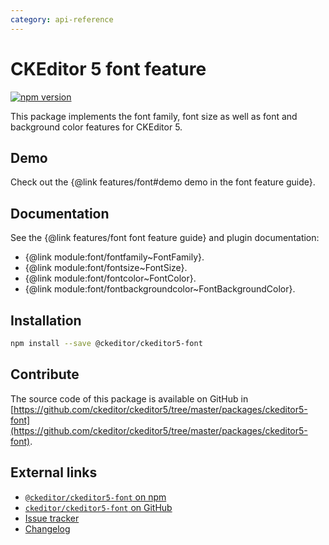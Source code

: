 ```yaml
---
category: api-reference
---
```


# CKEditor 5 font feature

[![npm version](https://badge.fury.io/js/%40ckeditor%2Fckeditor5-font.svg)](https://www.npmjs.com/package/@ckeditor/ckeditor5-font)

This package implements the font family, font size as well as font and background color features for CKEditor 5.

## Demo

Check out the {@link features/font#demo demo in the font feature guide}.

## Documentation

See the {@link features/font font feature guide} and plugin documentation:
- {@link module:font/fontfamily~FontFamily}.
- {@link module:font/fontsize~FontSize}.
- {@link module:font/fontcolor~FontColor}.
- {@link module:font/fontbackgroundcolor~FontBackgroundColor}.

## Installation

```bash
npm install --save @ckeditor/ckeditor5-font
```

## Contribute

The source code of this package is available on GitHub in [https://github.com/ckeditor/ckeditor5/tree/master/packages/ckeditor5-font](https://github.com/ckeditor/ckeditor5/tree/master/packages/ckeditor5-font).

## External links

* [`@ckeditor/ckeditor5-font` on npm](https://www.npmjs.com/package/@ckeditor/ckeditor5-font)
* [`ckeditor/ckeditor5-font` on GitHub](https://github.com/ckeditor/ckeditor5/tree/master/packages/ckeditor5-font)
* [Issue tracker](https://github.com/ckeditor/ckeditor5/issues)
* [Changelog](https://github.com/ckeditor/ckeditor5/blob/master/CHANGELOG.md)
